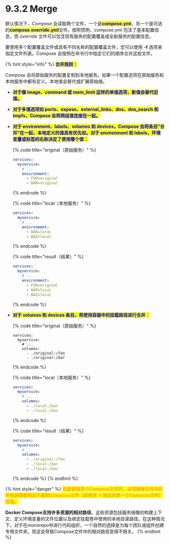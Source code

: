 # 9.3.2 Merge

默认情况下，Compose 会读取两个文件，一个是<mark style="color:blue;">**compose.yml**</mark>，另一个是可选的<mark style="color:blue;">**compose.override.yml**</mark>文件。按照惯例，compose.yml 包含了基本配置信息，而 override 文件可以包含现有服务的配置覆盖或全新服务的配置信息。

要使用多个配置覆盖文件或具有不同名称的配置覆盖文件，您可以使用 **-f** 选项来指定文件列表。Compose 会按照在命令行中指定它们的顺序合并这些文件。

{% hint style="info" %}
<mark style="color:blue;">**合并规则：**</mark>

Compose 会将原始服务的配置复制到本地服务。如果一个配置选项在原始服务和本地服务中都有定义，本地值会替代或扩展原始值。

* <mark style="color:blue;">**对于像 image、command 或 mem\_limit 这样的单值选项，新值会替代旧值。**</mark>
* <mark style="color:blue;">**对于多值选项如 ports、expose、external\_links、dns、dns\_search 和 tmpfs，Compose 会将两组值连接在一起。**</mark>
*   <mark style="color:blue;">**对于 environment、labels、volumes 和 devices，Compose 会将条目"合并"在一起，本地定义的值具有优先权。对于 environment 和 labels，环境变量或标签的名称决定了使用哪个值：**</mark>

    {% code title="original（原始服务）" %}
    ```yaml
    services:
      myservice:
        # ...
        environment:
          - FOO=original
          - BAR=original
    ```
    {% endcode %}

    {% code title="local（本地服务）" %}
    ```yaml
    services:
      myservice:
        # ...
        environment:
          - BAR=local
          - BAZ=local
    ```
    {% endcode %}

    {% code title="result（结果）" %}
    ```yaml
    services:
      myservice:
        # ...
        environment:
          - FOO=original
          - BAR=local
          - BAZ=local
    ```
    {% endcode %}
*   <mark style="color:blue;">**对于 volumes 和 devices 条目，将使用容器中的挂载路径进行合并**</mark><mark style="color:blue;">：</mark>

    {% code title="original（原始服务）" %}
    ```
    services:
      myservice:
        # ...
        volumes:
          - ./original:/foo
          - ./original:/bar
    ```
    {% endcode %}

    {% code title="local（本地服务）" %}
    ```yaml
    services:
      myservice:
        # ...
        volumes:
          - ./local:/bar
          - ./local:/baz
    ```
    {% endcode %}

    {% code title="result（结果）" %}
    ```yaml
    services:
      myservice:
        # ...
        volumes:
          - ./original:/foo
          - ./local:/bar
          - ./local:/baz
    ```
    {% endcode %}
{% endhint %}

{% hint style="danger" %}
<mark style="color:orange;">**当您使用多个Compose文件时，必须确保文件中的所有路径都相对于基础Compose文件（即使用 -f 指定的第一个Compose文件）而言。**</mark>

**Docker Compose支持许多资源的相对路径**，这些资源包括服务镜像的构建上下文、定义环境变量的文件位置以及绑定挂载卷中使用的本地目录路径。在这种情况下，对于在monorepo中进行代码组织，一个自然的选择是为每个团队或组件创建专用文件夹，但这会导致Compose文件中的相对路径变得不相关。
{% endhint %}
